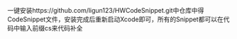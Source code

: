 一键安装https://github.com/ligun123/HWCodeSnippet.git中仓库中得CodeSnippet文件，安装完成后重新启动Xcode即可，所有的Snippet都可以在代码中输入前缀cs来代码补全
